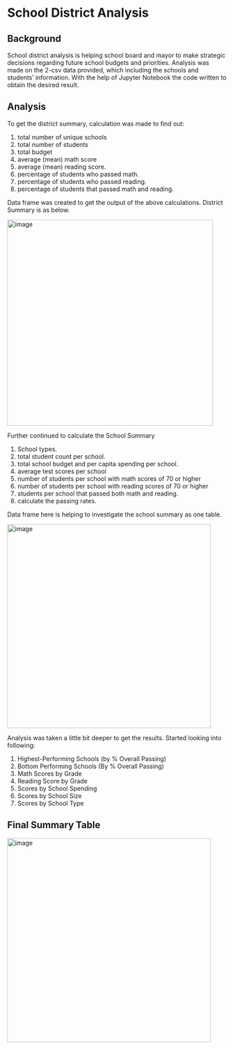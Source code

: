 # School District Analysis

## Background
School district analysis is helping school board and mayor to make strategic decisions regarding future school budgets and priorities. Analysis was made on the 2-csv data provided, which including the schools and students’ information. With the help of Jupyter Notebook the code written to obtain the desired result.

## Analysis

To get the district summary, calculation was made to find out:
1.	total number of unique schools
2.	total number of students
3.	total budget
4.	average (mean) math score
5.	average (mean) reading score.
6.	percentage of students who passed math.
7.	percentage of students who passed reading.
8.	percentage of students that passed math and reading.

Data frame was created to get the output of the above calculations. District Summary is as below.

<img width="473" alt="image" src="https://github.com/ranjini-rao/pandas-challenge/assets/143301151/09983c12-f052-4574-ad47-eb71aaf8abed">


Further continued to calculate the School Summary

1.	School types.
2.	total student count per school.
3.	total school budget and per capita spending per school.
4.	average test scores per school
5.	number of students per school with math scores of 70 or higher
6.	number of students per school with reading scores of 70 or higher
7.	students per school that passed both math and reading.
8.	calculate the passing rates.


Data frame here is helping to investigate the school summary as one table.

<img width="468" alt="image" src="https://github.com/ranjini-rao/pandas-challenge/assets/143301151/cf788efd-5657-45f8-8f0d-59f0e9f4ac46">


Analysis was taken a little bit deeper to get the results. Started looking into following:


1.	Highest-Performing Schools (by % Overall Passing)
2.	Bottom Performing Schools (By % Overall Passing)
3.	Math Scores by Grade
4.	Reading Score by Grade
5.	Scores by School Spending
6.	Scores by School Size
7.	Scores by School Type



## Final Summary Table
<img width="468" alt="image" src="https://github.com/ranjini-rao/pandas-challenge/assets/143301151/1b57eac6-2224-45e0-9a28-d6c3645d6b88">







